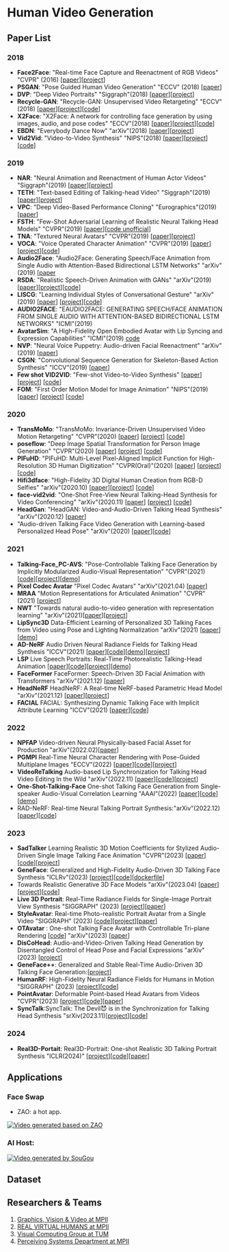 # Human Video Generation 
## Paper List
### 2018
- **Face2Face**: "Real-time Face Capture and Reenactment of RGB Videos" "CVPR" (2016) [[paper](https://web.stanford.edu/~zollhoef/papers/CVPR2016_Face2Face/paper.pdf)][[project](https://web.stanford.edu/~zollhoef/papers/CVPR2016_Face2Face/page.html)]
- **PSGAN**: "Pose Guided Human Video Generation" "ECCV" (2018) [[paper](http://openaccess.thecvf.com/content_ECCV_2018/papers/Ceyuan_Yang_Pose_Guided_Human_ECCV_2018_paper.pdf)]
- **DVP**: "Deep Video Portraits" "Siggraph"(2018) [[paper](https://web.stanford.edu/~zollhoef/papers/SG2018_DeepVideo/paper.pdf)][[project](https://web.stanford.edu/~zollhoef/papers/SG2018_DeepVideo/page.html)]
- **Recycle-GAN**: "Recycle-GAN: Unsupervised Video Retargeting" "ECCV"(2018) [[paper](https://www.cs.cmu.edu/~aayushb/Recycle-GAN/recycle_gan.pdf)][[project](https://www.cs.cmu.edu/~aayushb/Recycle-GAN/)][[code](https://github.com/aayushbansal/Recycle-GAN)]
- **X2Face**: "X2Face: A network for controlling face generation by using images, audio, and pose codes" "ECCV"(2018) [[paper](http://www.robots.ox.ac.uk/~vgg/publications/2018/Wiles18/wiles18.pdf)][[project](http://www.robots.ox.ac.uk/~vgg/research/unsup_learn_watch_faces/x2face.html)][[code](https://github.com/oawiles/X2Face)]
- **EBDN**: "Everybody Dance Now" "arXiv"(2018) [[paper](https://arxiv.org/pdf/1808.07371.pdf)][[project](https://carolineec.github.io/everybody_dance_now/)]
- **Vid2Vid**: "Video-to-Video Synthesis" "NIPS"(2018) [[paper](https://tcwang0509.github.io/vid2vid/paper_vid2vid.pdf)][[project](https://tcwang0509.github.io/vid2vid/)][[code](https://github.com/NVIDIA/vid2vid)]
### 2019
- **NAR**: "Neural Animation and Reenactment of Human Actor Videos" "Siggraph"(2019) [[paper](https://arxiv.org/abs/1809.03658)][[project](http://gvv.mpi-inf.mpg.de/projects/wxu/HumanReenactment/)]
- **TETH**: "Text-based Editing of Talking-head Video" "Siggraph"(2019) [[paper](https://www.ohadf.com/projects/text-based-editing/data/text-based-editing.pdf)][[project](https://www.ohadf.com/projects/text-based-editing/)]
- **VPC**: "Deep Video-Based Performance Cloning" "Eurographics"(2019) [[paper](https://arxiv.org/abs/1808.06847)]
- **FSTH**: "Few-Shot Adversarial Learning of Realistic Neural Talking Head Models" "CVPR"(2019) [[paper](https://arxiv.org/pdf/1905.08233.pdf)][[code unofficial](https://github.com/grey-eye/talking-heads)]
- **TNA**: "Textured Neural Avatars" "CVPR"(2019) [[paper](https://arxiv.org/abs/1905.08776)][[project](https://saic-violet.github.io/texturedavatar/)]
- **VOCA**: "Voice Operated Character Animation" "CVPR"(2019) [[paper](https://ps.is.tuebingen.mpg.de/uploads_file/attachment/attachment/510/paper_final.pdf)][[project](https://voca.is.tue.mpg.de/)][[code](https://github.com/TimoBolkart/voca)]
- **Audio2Face**: "Audio2Face: Generating Speech/Face Animation from Single Audio with Attention-Based Bidirectional LSTM Networks" "arXiv"(2019) [[paper](https://arxiv.org/abs/1905.11142)
- **RSDA**: "Realistic Speech-Driven Animation with GANs" "arXiv"(2019) [[paper](https://arxiv.org/abs/1906.06337)][[project](https://sites.google.com/view/facial-animation)][[code](https://github.com/DinoMan/speech-driven-animation)]
- **LISCG**: "Learning Individual Styles of Conversational Gesture" "arXiv"(2019) [[paper](https://arxiv.org/abs/1906.04160)] [[project](http://people.eecs.berkeley.edu/~shiry/projects/speech2gesture/)][[code](https://github.com/amirbar/speech2gesture)]
- **AUDIO2FACE**: "EAUDIO2FACE: GENERATING SPEECH/FACE ANIMATION FROM SINGLE AUDIO WITH ATTENTION-BASED BIDIRECTIONAL LSTM NETWORKS" "ICMI"(2019)
- **AvatarSim**: "A High-Fidelity Open Embodied Avatar with Lip Syncing and Expression Capabilities" "ICMI"(2019) [code](https://github.com/danmcduff/AvatarSim)
- **NVP**: "Neural Voice Puppetry: Audio-driven Facial Reenactment" "arXiv"(2019) [[paper](https://arxiv.org/pdf/1912.05566.pdf)]
- **CSGN**: "Convolutional Sequence Generation for Skeleton-Based Action Synthesis" "ICCV"(2019) [[paper](http://yjxiong.me/papers/iccv19csgn.pdf)]
- **Few shot VID2VID**: "Few-shot Video-to-Video Synthesis" [[paper](https://nvlabs.github.io/few-shot-vid2vid/main.pdf)] [[project](https://nvlabs.github.io/few-shot-vid2vid/)] [[code](https://github.com/NVlabs/few-shot-vid2vid)]
- **FOM**: "First Order Motion Model for Image Animation" "NIPS"(2019) [[paper](http://papers.nips.cc/paper/8935-first-order-motion-model-for-image-animation.pdf)] [[project](https://aliaksandrsiarohin.github.io/first-order-model-website/)] [[code](https://github.com/AliaksandrSiarohin/first-order-model)]
### 2020
- **TransMoMo**: "TransMoMo: Invariance-Driven Unsupervised Video Motion Retargeting" "CVPR"(2020) [[paper](https://arxiv.org/pdf/2003.14401.pdf)] [[project](https://yzhq97.github.io/transmomo/)] [[code](https://github.com/yzhq97/transmomo.pytorch)]
- **poseflow**: "Deep Image Spatial Transformation for Person Image Generation" "CVPR"(2020) [[paper](https://arxiv.org/abs/2003.00696)] [[project](https://renyurui.github.io/GFLA-web/)] [[code](https://github.com/RenYurui/Global-Flow-Local-Attention)]
- **PIFuHD**: "PIFuHD: Multi-Level Pixel-Aligned Implicit Function for High-Resolution 3D Human Digitization" "CVPR(Oral)"(2020) [[paper](https://arxiv.org/pdf/2004.00452.pdf)] [[project](https://shunsukesaito.github.io/PIFuHD/)] [[code](https://github.com/facebookresearch/pifuhd)]
- **Hifi3dface**: "High-Fidelity 3D Digital Human Creation from RGB-D Selfies" "arXiv"(2020.10) [[paper](https://arxiv.org/pdf/2010.05562.pdf)][[project](https://tencent-ailab.github.io/hifi3dface_projpage/)] [[code](https://github.com/tencent-ailab/hifi3dface)]
- **face-vid2vid**: "One-Shot Free-View Neural Talking-Head Synthesis for Video Conferencing" "arXiv"(2020.11) [[paper](https://arxiv.org/abs/2011.15126)] [[project](https://nvlabs.github.io/face-vid2vid/)] [[code](https://github.com/NVlabs/face-vid2vid)]
- **HeadGan**: "HeadGAN: Video-and-Audio-Driven Talking Head Synthesis" "arXiv"(2020.12) [[paper](https://arxiv.org/pdf/2012.08261.pdf)]
- "Audio-driven Talking Face Video Generation with Learning-based Personalized Head Pose" "arXiv"(2020) [[paper](http://arxiv.org/abs/2002.10137)][[code](https://github.com/yiranran/Audio-driven-TalkingFace-HeadPose)]

### 2021
- **Talking-Face_PC-AVS**: "Pose-Controllable Talking Face Generation by Implicitly Modularized Audio-Visual Representation" "CVPR"(2021) [[code](https://github.com/Hangz-nju-cuhk/Talking-Face_PC-AVS)][[project](https://hangz-nju-cuhk.github.io/projects/PC-AVS)][[demo](https://www.youtube.com/watch?v=lNQQHIggnUg)]
- **Pixel Codec Avatar** "Pixel Codec Avatars" "arXiv"(2021.04) [[paper](https://arxiv.org/pdf/2104.04638.pdf)]
- **MRAA** "Motion Representations for Articulated Animation"  "CVPR"(2021) [[project](https://aliaksandrsiarohin.github.io/motion-representation-website/)]
- **NWT** "Towards natural audio-to-video generation with representation learning" "arXiv"(2021)[[paper](https://arxiv.org/pdf/2106.04283.pdf)][[project](https://next-week-tonight.github.io/NWT/)]
- **LipSync3D** Data-Efficient Learning of Personalized 3D Talking Faces from Video using Pose and Lighting Normalization "arXiv"(2021) [[paper](https://arxiv.org/pdf/2106.04185.pdf)][[demo](https://www.youtube.com/watch?v=L1StbX9OznY)]
- **AD-NeRF** Audio Driven Neural Radiance Fields for Talking Head Synthesis "ICCV"(2021) [[paper](https://arxiv.org/abs/2103.11078)][[code](https://github.com/YudongGuo/AD-NeRF)][[demo](https://www.youtube.com/watch?v=TQO2EBYXLyU)][[project](https://yudongguo.github.io/ADNeRF/)]
- **LSP** Live Speech Portraits: Real-Time Photorealistic Talking-Head Animation [[paper](https://yuanxunlu.github.io/projects/LiveSpeechPortraits/resources/SIGGRAPH_Asia_2021__Live_Speech_Portraits__Real_Time_Photorealistic_Talking_Head_Animation.pdf)][[code](https://github.com/YuanxunLu/LiveSpeechPortraits)][[project](https://yuanxunlu.github.io/projects/LiveSpeechPortraits/)][[demo](https://yuanxunlu.github.io/projects/LiveSpeechPortraits/resources/[Compressed]SIGGRAPHAsia21_LiveSpeechPortraits.mp4)]
- **FaceFormer** FaceFormer: Speech-Driven 3D Facial Animation with Transformers "arXiv"(2021.12) [[paper](https://arxiv.org/pdf/2112.05329.pdf)]
- **HeadNeRF** HeadNeRF: A Real-time NeRF-based Parametric Head Model "arXiv"(2021.12) [[paper](https://arxiv.org/pdf/2112.05637.pdf)][[project](https://hy1995.top/HeadNeRF-Project/)]
- **FACIAL** FACIAL: Synthesizing Dynamic Talking Face with Implicit Attribute Learning "ICCV"(2021) [[paper](https://arxiv.org/abs/2108.07938)][[code](https://github.com/zhangchenxu528/FACIAL)]

### 2022
- **NPFAP** Video-driven Neural Physically-based Facial Asset for Production "arXiv"(2022.02)[[paper](https://arxiv.org/pdf/2202.05592.pdf)]
- **PGMPI** Real-Time Neural Character Rendering with Pose-Guided Multiplane Images "ECCV"(2022) [[paper](https://arxiv.org/pdf/2204.11820.pdf)][[code](https://github.com/ken-ouyang/PGMPI)][[project](https://ken-ouyang.github.io/cmpi/index.html)]
- **VideoReTalking** Audio-based Lip Synchronization for Talking Head Video Editing In the Wild "arXiv"(2022.11) [[paper](https://arxiv.org/abs/2211.14758)][[code](https://github.com/vinthony/video-retalking)][[project](https://vinthony.github.io/video-retalking/)]
- **One-Shot-Talking-Face** One-shot Talking Face Generation from Single-speaker Audio-Visual Correlation Learning "AAAI"(2022) [[paper](https://arxiv.org/pdf/2112.02749.pdf)][[code](https://github.com/FuxiVirtualHuman/AAAI22-one-shot-talking-face)][[demo](https://www.youtube.com/watch?v=HHj-XCXXePY)]
- RAD-NeRF: Real-time Neural Talking Portrait Synthesis:"arXiv"(2022.12)[[paper](https://arxiv.org/pdf/2211.12368.pdf)][[code](https://github.com/ashawkey/RAD-NeRF)]

### 2023 
- **SadTalker** Learning Realistic 3D Motion Coefficients for Stylized Audio-Driven Single Image Talking Face Animation "CVPR"(2023) [[paper](https://arxiv.org/abs/2211.12194)][[code](https://github.com/Winfredy/SadTalker)][[project](https://sadtalker.github.io/)]
- **GeneFace**: Generalized and High-Fidelity Audio-Driven 3D Talking Face Synthesis "ICLRv"(2023) [[project](https://genefaceplusplus.github.io/)][[code](https://github.com/yerfor/GeneFace)][[dockerfile](https://github.com/xk-huang/GeneFace/tree/main/docker)]
- Towards Realistic Generative 3D Face Models "arXiv"(2023.04) [[paper](https://arxiv.org/pdf/2304.12483.pdf)][[project](https://aashishrai3799.github.io/Towards-Realistic-Generative-3D-Face-Models/)][[code](https://github.com/aashishrai3799/Towards-Realistic-Generative-3D-Face-Models/)]
- **Live 3D Portrait**: Real-Time Radiance Fields for Single-Image Portrait View Synthesis "SIGGRAPH" (2023) [[project](https://research.nvidia.com/labs/nxp/lp3d/)][[paper](https://research.nvidia.com/labs/nxp/lp3d/media/paper.pdf)]
- **StyleAvatar**: Real-time Photo-realistic Portrait Avatar from a Single Video  "SIGGRAPH" (2023) [[code](https://github.com/LizhenWangT/StyleAvatar)][[project](https://www.liuyebin.com/styleavatar/styleavatar.html)][[paper](https://www.liuyebin.com/styleavatar/assets/StyleAvatar.pdf)]
- **OTAvatar** : One-shot Talking Face Avatar with Controllable Tri-plane Rendering [[code](https://github.com/theEricMa/OTAvatar)] "arXiv"(2023) [[paper](https://arxiv.org/pdf/2303.14662.pdf)]
- **DisCoHead**: Audio-and-Video-Driven Talking Head Generation by Disentangled Control of Head Pose and Facial Expressions "arXiv"(2023) [[project](https://deepbrainai-research.github.io/discohead/)]
- **GeneFace++**: Generalized and Stable Real-Time Audio-Driven 3D Talking Face Generation:[[project](https://genefaceplusplus.github.io/)]
- **HumanRF**: High-Fidelity Neural Radiance Fields for Humans in Motion "SIGGRAPH" (2023) [[project](https://synthesiaresearch.github.io/humanrf/)][[code](https://github.com/synthesiaresearch/humanrf)]
- **PointAvatar**: Deformable Point-based Head Avatars from Videos "CVPR"(2023) [[project](https://zhengyuf.github.io/PointAvatar/)][[code](https://github.com/zhengyuf/pointavatar)][[paper](https://arxiv.org/abs/2212.08377)]
- **SyncTalk**:SyncTalk: The Devil😈 is in the Synchronization for Talking Head Synthesis "srXiv(2023.11)[[project](https://ziqiaopeng.github.io/synctalk/)][[code](https://github.com/ziqiaopeng/SyncTalk)]

### 2024
- **Real3D-Portait**: Real3D-Portrait: One-shot Realistic 3D Talking Portrait Synthesis "ICLR(2024)" [[project](https://real3dportrait.github.io/)][[code](https://github.com/yerfor/Real3DPortrait)][[paper](https://arxiv.org/abs/2401.08503)]




## Applications
### Face Swap
- ZAO: a hot app.

[![Video generated based on ZAO](https://img.youtube.com/vi/m0u68w2H7_Y/0.jpg)](https://www.youtube.com/watch?v=m0u68w2H7_Y)
### AI Host: 

[![Video generated by SouGou](./images/AI-host.png)](https://m.weibo.cn/status/4403475372638235?wm=3333_2001&from=1097193010&sourcetype=dingding)
## Dataset

## Researchers & Teams

1. [Graphics, Vision & Video at MPII](http://gvv.mpi-inf.mpg.de/)
2. [REAL VIRTUAL HUMANS at MPII](https://virtualhumans.mpi-inf.mpg.de/)
3. [Visual Computing Group at TUM](http://www.niessnerlab.org/index.html)
4. [Perceiving Systems Department at MPII](https://ps.is.tuebingen.mpg.de/)
